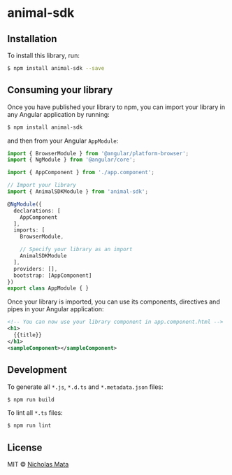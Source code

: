# animal-sdk

## Installation

To install this library, run:

```bash
$ npm install animal-sdk --save
```

## Consuming your library

Once you have published your library to npm, you can import your library in any Angular application by running:

```bash
$ npm install animal-sdk
```

and then from your Angular `AppModule`:

```typescript
import { BrowserModule } from '@angular/platform-browser';
import { NgModule } from '@angular/core';

import { AppComponent } from './app.component';

// Import your library
import { AnimalSDKModule } from 'animal-sdk';

@NgModule({
  declarations: [
    AppComponent
  ],
  imports: [
    BrowserModule,

    // Specify your library as an import
    AnimalSDKModule
  ],
  providers: [],
  bootstrap: [AppComponent]
})
export class AppModule { }
```

Once your library is imported, you can use its components, directives and pipes in your Angular application:

```xml
<!-- You can now use your library component in app.component.html -->
<h1>
  {{title}}
</h1>
<sampleComponent></sampleComponent>
```

## Development

To generate all `*.js`, `*.d.ts` and `*.metadata.json` files:

```bash
$ npm run build
```

To lint all `*.ts` files:

```bash
$ npm run lint
```

## License

MIT © [Nicholas Mata](mailto:nicholas@matadesigns.net)
